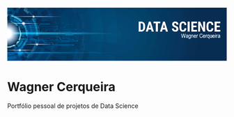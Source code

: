 <p align="center">
  <img src="banner.png" >
</p>

# Wagner Cerqueira
Portfólio pessoal de projetos de Data Science
